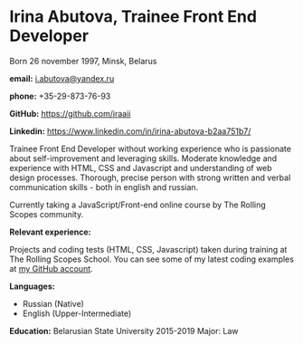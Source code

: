 # Irina Abutova, Trainee Front End Developer
Born 26 november 1997, Minsk, Belarus

**email:** i.abutova@yandex.ru

**phone:** +35-29-873-76-93

**GitHub:** https://github.com/iraaii

**Linkedin:** https://www.linkedin.com/in/irina-abutova-b2aa751b7/



Trainee Front End Developer without working experience who is passionate about self-improvement and leveraging skills. Moderate knowledge and experience with HTML, CSS and Javascript and understanding of web design processes. Thorough, precise person with strong written and verbal communication skills - both in english and russian. 

Currently taking a JavaScript/Front-end online course by The Rolling Scopes community.

**Relevant experience:**

Projects and coding tests (HTML, CSS, Javascript) taken during training at The Rolling Scopes School. You can see some of my latest coding examples at [my GitHub account](https://github.com/iraaii?tab=repositories).

**Languages:**
* Russian (Native)
* English (Upper-Intermediate)

**Education:**
Belarusian State University
2015-2019
Major: Law
